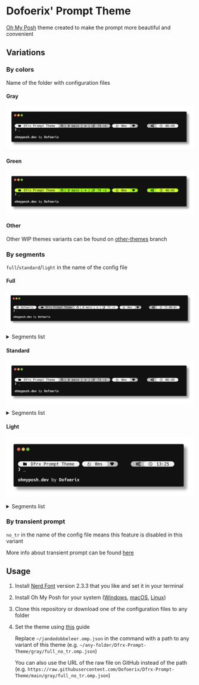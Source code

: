 # Dofoerix' Prompt Theme

[Oh My Posh](https://github.com/JanDeDobbeleer/oh-my-posh) theme created to make the prompt more beautiful and convenient

## Variations

### By colors

Name of the folder with configuration files

#### Gray

![gray](./screenshots/gray.png)

#### Green

![green](./screenshots/green.png)

#### Other

Other WIP themes variants can be found on [other-themes](https://github.com/Dofoerix/Dfrx-Prompt-Theme/tree/other-themes) branch

### By segments

`full`/`standard`/`light` in the name of the config file

#### Full

![full](./screenshots/full.png)

<details>

<summary>Segments list</summary>

- Current user
- Current folder 
- Git (displayed in the git repo)
- Execution time
- Exit (broken heart if exit code ≠ 0)
- Root (displayed if the current user is root)
- Time

</details>

#### Standard

![standard](./screenshots/standard.png)

<details>

<summary>Segments list</summary>

- Current folder 
- Git (displayed in the git repo)
- Execution time
- Exit (broken heart if exit code ≠ 0)
- Root (displayed if the current user is root)
- Time (minutes and seconds if the prompt is transient)

</details>

#### Light

![light](./screenshots/light.png)

<details>

<summary>Segments list</summary>

- Current folder
- Execution time
- Exit (broken heart if exit code ≠ 0)
- Root (displayed if the current user is root)
- Time (minutes and seconds if the prompt is transient)

</details>

### By transient prompt

`no_tr` in the name of the config file means this feature is disabled in this variant

More info about transient prompt can be found [here](https://ohmyposh.dev/docs/configuration/transient)

## Usage

1. Install [Nerd Font](https://github.com/ryanoasis/nerd-fonts/releases/tag/v2.3.3) version 2.3.3 that you like and set it in your terminal

2. Install Oh My Posh for your system ([Windows](https://ohmyposh.dev/docs/installation/windows), [macOS](https://ohmyposh.dev/docs/installation/macos), [Linux](https://ohmyposh.dev/docs/installation/macos))

3. Clone this repository or download one of the configuration files to any folder

4. Set the theme using [this](https://ohmyposh.dev/docs/installation/customize#config-syntax) guide

   Replace `~/jandedobbeleer.omp.json` in the command with a path to any variant of this theme (e.g. `~/any-folder/Dfrx-Prompt-Theme/gray/full_no_tr.omp.json`)

   You can also use the URL of the raw file on GitHub instead of the path (e.g. `https://raw.githubusercontent.com/Dofoerix/Dfrx-Prompt-Theme/main/gray/full_no_tr.omp.json`)
